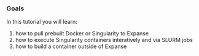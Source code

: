 ### Goals

In this tutorial you will learn:

1.  how to pull prebuilt Docker or Singularity to Expanse
1.  how to execute Singularity containers interatively and via SLURM jobs
1.  how to build a container outside of Expanse
